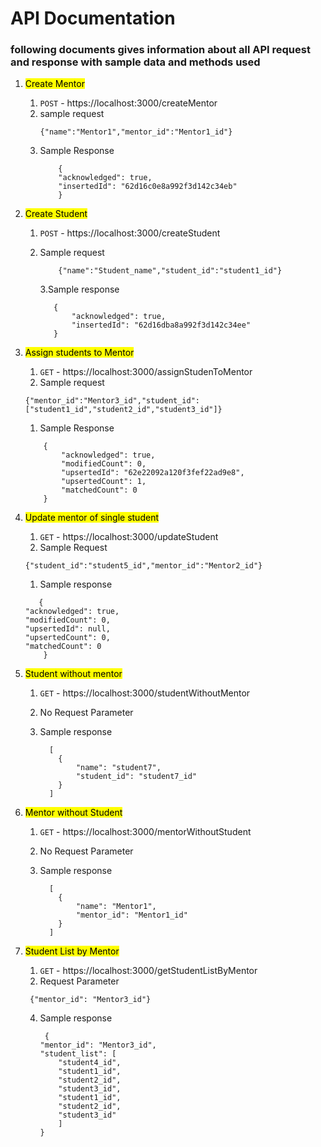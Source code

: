 # API Documentation

### following documents gives information about all API request and response with sample data and methods used

1.  <mark>Create Mentor </mark>

    1. `POST` - https://localhost:3000/createMentor
    2. sample request
       ```
       {"name":"Mentor1","mentor_id":"Mentor1_id"}
       ```
    3. Sample Response
       ```
           {
           "acknowledged": true,
           "insertedId": "62d16c0e8a992f3d142c34eb"
           }
       ```

2.  <mark>Create Student</mark>

    1. `POST` - https://localhost:3000/createStudent
    2. Sample request

       ```
           {"name":"Student_name","student_id":"student1_id"}
       ```

       3.Sample response

       ```
          {
              "acknowledged": true,
              "insertedId": "62d16dba8a992f3d142c34ee"
          }
       ```

3.  <mark>Assign students to Mentor</mark>

    1. `GET` - https://localhost:3000/assignStudenToMentor
    1. Sample request

    ```
    {"mentor_id":"Mentor3_id","student_id":["student1_id","student2_id","student3_id"]}
    ```

    1. Sample Response

    ```
        {
            "acknowledged": true,
            "modifiedCount": 0,
            "upsertedId": "62e22092a120f3fef22ad9e8",
            "upsertedCount": 1,
            "matchedCount": 0
        }
    ```

4.  <mark>Update mentor of single student </mark>

    1. `GET` - https://localhost:3000/updateStudent
    2. Sample Request

    ```
    {"student_id":"student5_id","mentor_id":"Mentor2_id"}
    ```

    1. Sample response

    ```
       {
    "acknowledged": true,
    "modifiedCount": 0,
    "upsertedId": null,
    "upsertedCount": 0,
    "matchedCount": 0
        }
    ```

5.  <mark>Student without mentor</mark>

    1.  `GET` - https://localhost:3000/studentWithoutMentor
    2.  No Request Parameter

    3.  Sample response

        ```
          [
            {
                "name": "student7",
                "student_id": "student7_id"
            }
          ]
        ```

6.  <mark>Mentor without Student</mark>

    1.  `GET` - https://localhost:3000/mentorWithoutStudent
    2.  No Request Parameter

    3.  Sample response

        ```
          [
            {
                "name": "Mentor1",
                "mentor_id": "Mentor1_id"
            }
          ]
        ```

7.  <mark>Student List by Mentor</mark>

    1.  `GET` - https://localhost:3000/getStudentListByMentor
    2.  Request Parameter

    ```
     {"mentor_id": "Mentor3_id"}
    ```

    4.  Sample response

        ```
         {
        "mentor_id": "Mentor3_id",
        "student_list": [
            "student4_id",
            "student1_id",
            "student2_id",
            "student3_id",
            "student1_id",
            "student2_id",
            "student3_id"
            ]
        }
        ```
